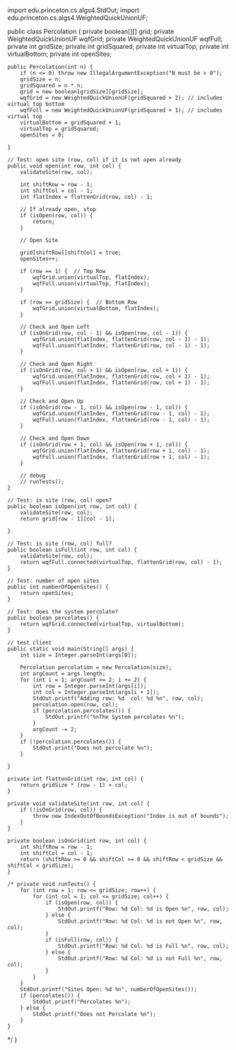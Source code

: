 import edu.princeton.cs.algs4.StdOut;
import edu.princeton.cs.algs4.WeightedQuickUnionUF;

public class Percolation {
    private boolean[][] grid;
    private WeightedQuickUnionUF wqfGrid;
    private WeightedQuickUnionUF wqfFull;
    private int gridSize;
    private int gridSquared;
    private int virtualTop;
    private int virtualBottom;
    private int openSites;

    public Percolation(int n) {
        if (n <= 0) throw new IllegalArgumentException("N must be > 0");
        gridSize = n;
        gridSquared = n * n;
        grid = new boolean[gridSize][gridSize];
        wqfGrid = new WeightedQuickUnionUF(gridSquared + 2); // includes virtual top bottom
        wqfFull = new WeightedQuickUnionUF(gridSquared + 1); // includes virtual top
        virtualBottom = gridSquared + 1;
        virtualTop = gridSquared;
        openSites = 0;

    }

    // Test: open site (row, col) if it is not open already
    public void open(int row, int col) {
        validateSite(row, col);

        int shiftRow = row - 1;
        int shiftCol = col - 1;
        int flatIndex = flattenGrid(row, col) - 1;

        // If already open, stop
        if (isOpen(row, col)) {
            return;
        }

        // Open Site

        grid[shiftRow][shiftCol] = true;
        openSites++;

        if (row == 1) {  // Top Row
            wqfGrid.union(virtualTop, flatIndex);
            wqfFull.union(virtualTop, flatIndex);
        }

        if (row == gridSize) {  // Bottom Row
            wqfGrid.union(virtualBottom, flatIndex);
        }

        // Check and Open Left
        if (isOnGrid(row, col - 1) && isOpen(row, col - 1)) {
            wqfGrid.union(flatIndex, flattenGrid(row, col - 1) - 1);
            wqfFull.union(flatIndex, flattenGrid(row, col - 1) - 1);
        }

        // Check and Open Right
        if (isOnGrid(row, col + 1) && isOpen(row, col + 1)) {
            wqfGrid.union(flatIndex, flattenGrid(row, col + 1) - 1);
            wqfFull.union(flatIndex, flattenGrid(row, col + 1) - 1);
        }

        // Check and Open Up
        if (isOnGrid(row - 1, col) && isOpen(row - 1, col)) {
            wqfGrid.union(flatIndex, flattenGrid(row - 1, col) - 1);
            wqfFull.union(flatIndex, flattenGrid(row - 1, col) - 1);
        }

        // Check and Open Down
        if (isOnGrid(row + 1, col) && isOpen(row + 1, col)) {
            wqfGrid.union(flatIndex, flattenGrid(row + 1, col) - 1);
            wqfFull.union(flatIndex, flattenGrid(row + 1, col) - 1);
        }

        // debug
        // runTests();
    }

    // Test: is site (row, col) open?
    public boolean isOpen(int row, int col) {
        validateSite(row, col);
        return grid[row - 1][col - 1];

    }

    // Test: is site (row, col) full?
    public boolean isFull(int row, int col) {
        validateSite(row, col);
        return wqfFull.connected(virtualTop, flattenGrid(row, col) - 1);
    }

    // Test: number of open sites
    public int numberOfOpenSites() {
        return openSites;
    }

    // Test: does the system percolate?
    public boolean percolates() {
        return wqfGrid.connected(virtualTop, virtualBottom);
    }

    // test client
    public static void main(String[] args) {
        int size = Integer.parseInt(args[0]);

        Percolation percolation = new Percolation(size);
        int argCount = args.length;
        for (int i = 1; argCount >= 2; i += 2) {
            int row = Integer.parseInt(args[i]);
            int col = Integer.parseInt(args[i + 1]);
            StdOut.printf("Adding row: %d  col: %d %n", row, col);
            percolation.open(row, col);
            if (percolation.percolates()) {
                StdOut.printf("%nThe System percolates %n");
            }
            argCount -= 2;
        }
        if (!percolation.percolates()) {
            StdOut.print("Does not percolate %n");
        }

    }

    private int flattenGrid(int row, int col) {
        return gridSize * (row - 1) + col;
    }

    private void validateSite(int row, int col) {
        if (!isOnGrid(row, col)) {
            throw new IndexOutOfBoundsException("Index is out of bounds");
        }
    }

    private boolean isOnGrid(int row, int col) {
        int shiftRow = row - 1;
        int shiftCol = col - 1;
        return (shiftRow >= 0 && shiftCol >= 0 && shiftRow < gridSize && shiftCol < gridSize);
    }

    /* private void runTests() {
        for (int row = 1; row <= gridSize; row++) {
            for (int col = 1; col <= gridSize; col++) {
                if (isOpen(row, col)) {
                    StdOut.printf("Row: %d Col: %d is Open %n", row, col);
                } else {
                    StdOut.printf("Row: %d Col: %d is not Open %n", row, col);
                }
                if (isFull(row, col)) {
                    StdOut.printf("Row: %d Col: %d is Full %n", row, col);
                } else {
                    StdOut.printf("Row: %d Col: %d is not Full %n", row, col);
                }
            }
        }
        StdOut.printf("Sites Open: %d %n", numberOfOpenSites());
        if (percolates()) {
            StdOut.printf("Percolates %n");
        } else {
            StdOut.printf("Does not Percolate %n");
        }
    }
*/
}

